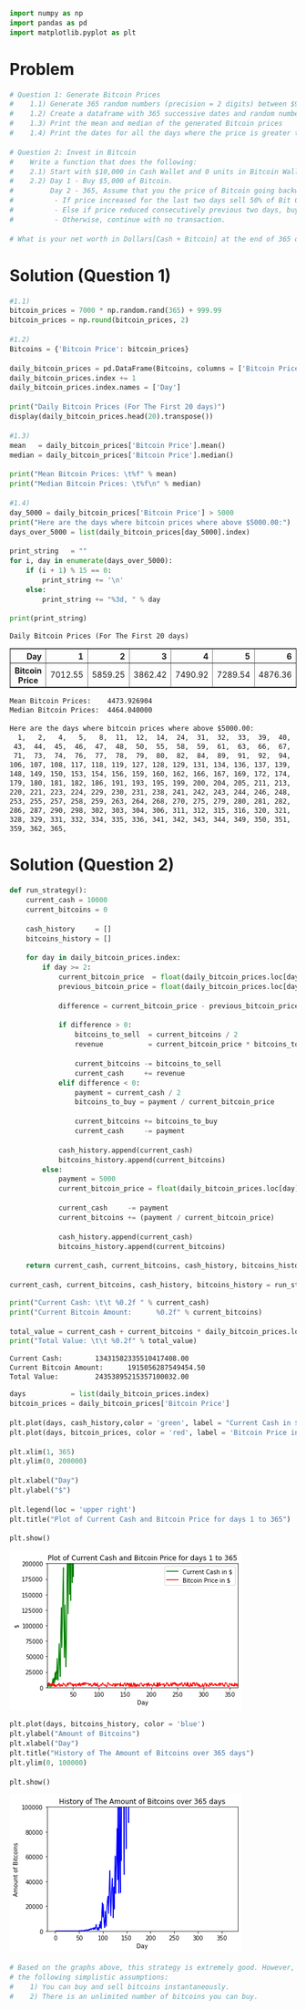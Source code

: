 ```python
import numpy as np
import pandas as pd
import matplotlib.pyplot as plt
```

# Problem


```python
# Question 1: Generate Bitcoin Prices 
#    1.1) Generate 365 random numbers (precision = 2 digits) between $999.99 and $7,999.99 (Bitcoin Prices) 
#    1.2) Create a dataframe with 365 successive dates and random numbers (Date, Random Numbers from 1.1) 
#    1.3) Print the mean and median of the generated Bitcoin prices 
#    1.4) Print the dates for all the days where the price is greater than $5,000 
    
# Question 2: Invest in Bitcoin 
#    Write a function that does the following: 
#    2.1) Start with $10,000 in Cash Wallet and 0 units in Bitcoin Wallet. 
#    2.2) Day 1 - Buy $5,000 of Bitcoin. 
#         Day 2 - 365, Assume that you the price of Bitcoin going backward.
#          - If price increased for the last two days sell 50% of Bit Coin Wallet 
#          - Else if price reduced consecutively previous two days, buy Bitcoin using 50% of cash wallet.
#          - Otherwise, continue with no transaction. 
    
# What is your net worth in Dollars[Cash + Bitcoin] at the end of 365 days?
```

# Solution (Question 1)


```python
#1.1)
bitcoin_prices = 7000 * np.random.rand(365) + 999.99
bitcoin_prices = np.round(bitcoin_prices, 2)

#1.2)
Bitcoins = {'Bitcoin Price': bitcoin_prices}

daily_bitcoin_prices = pd.DataFrame(Bitcoins, columns = ['Bitcoin Price'])
daily_bitcoin_prices.index += 1
daily_bitcoin_prices.index.names = ['Day']

print("Daily Bitcoin Prices (For The First 20 days)")
display(daily_bitcoin_prices.head(20).transpose())

#1.3)
mean   = daily_bitcoin_prices['Bitcoin Price'].mean()
median = daily_bitcoin_prices['Bitcoin Price'].median()

print("Mean Bitcoin Prices: \t%f" % mean)
print("Median Bitcoin Prices: \t%f\n" % median)

#1.4)
day_5000 = daily_bitcoin_prices['Bitcoin Price'] > 5000
print("Here are the days where bitcoin prices where above $5000.00:")
days_over_5000 = list(daily_bitcoin_prices[day_5000].index)

print_string   = ""
for i, day in enumerate(days_over_5000):
    if (i + 1) % 15 == 0:
        print_string += '\n'
    else:
        print_string += "%3d, " % day

print(print_string)
```

    Daily Bitcoin Prices (For The First 20 days)



<div>
<style scoped>
    .dataframe tbody tr th:only-of-type {
        vertical-align: middle;
    }

    .dataframe tbody tr th {
        vertical-align: top;
    }

    .dataframe thead th {
        text-align: right;
    }
</style>
<table border="1" class="dataframe">
  <thead>
    <tr style="text-align: right;">
      <th>Day</th>
      <th>1</th>
      <th>2</th>
      <th>3</th>
      <th>4</th>
      <th>5</th>
      <th>6</th>
      <th>7</th>
      <th>8</th>
      <th>9</th>
      <th>10</th>
      <th>11</th>
      <th>12</th>
      <th>13</th>
      <th>14</th>
      <th>15</th>
      <th>16</th>
      <th>17</th>
      <th>18</th>
      <th>19</th>
      <th>20</th>
    </tr>
  </thead>
  <tbody>
    <tr>
      <th>Bitcoin Price</th>
      <td>7012.55</td>
      <td>5859.25</td>
      <td>3862.42</td>
      <td>7490.92</td>
      <td>7289.54</td>
      <td>4876.36</td>
      <td>4099.06</td>
      <td>5839.87</td>
      <td>4828.83</td>
      <td>1910.67</td>
      <td>7109.09</td>
      <td>7940.65</td>
      <td>2981.83</td>
      <td>5783.54</td>
      <td>1483.32</td>
      <td>4888.14</td>
      <td>1461.06</td>
      <td>2412.09</td>
      <td>1580.34</td>
      <td>4851.63</td>
    </tr>
  </tbody>
</table>
</div>


    Mean Bitcoin Prices: 	4473.926904
    Median Bitcoin Prices: 	4464.040000
    
    Here are the days where bitcoin prices where above $5000.00:
      1,   2,   4,   5,   8,  11,  12,  14,  24,  31,  32,  33,  39,  40, 
     43,  44,  45,  46,  47,  48,  50,  55,  58,  59,  61,  63,  66,  67, 
     71,  73,  74,  76,  77,  78,  79,  80,  82,  84,  89,  91,  92,  94, 
    106, 107, 108, 117, 118, 119, 127, 128, 129, 131, 134, 136, 137, 139, 
    148, 149, 150, 153, 154, 156, 159, 160, 162, 166, 167, 169, 172, 174, 
    179, 180, 181, 182, 186, 191, 193, 195, 199, 200, 204, 205, 211, 213, 
    220, 221, 223, 224, 229, 230, 231, 238, 241, 242, 243, 244, 246, 248, 
    253, 255, 257, 258, 259, 263, 264, 268, 270, 275, 279, 280, 281, 282, 
    286, 287, 290, 298, 302, 303, 304, 306, 311, 312, 315, 316, 320, 321, 
    328, 329, 331, 332, 334, 335, 336, 341, 342, 343, 344, 349, 350, 351, 
    359, 362, 365, 


# Solution (Question 2)


```python
def run_strategy():
    current_cash = 10000
    current_bitcoins = 0

    cash_history     = []
    bitcoins_history = []

    for day in daily_bitcoin_prices.index:
        if day >= 2:
            current_bitcoin_price  = float(daily_bitcoin_prices.loc[day])
            previous_bitcoin_price = float(daily_bitcoin_prices.loc[day - 1])
        
            difference = current_bitcoin_price - previous_bitcoin_price
        
            if difference > 0:
                bitcoins_to_sell  = current_bitcoins / 2
                revenue           = current_bitcoin_price * bitcoins_to_sell
            
                current_bitcoins -= bitcoins_to_sell
                current_cash     += revenue 
            elif difference < 0:
                payment = current_cash / 2
                bitcoins_to_buy = payment / current_bitcoin_price
            
                current_bitcoins += bitcoins_to_buy
                current_cash     -= payment
        
            cash_history.append(current_cash)
            bitcoins_history.append(current_bitcoins)
        else:
            payment = 5000
            current_bitcoin_price = float(daily_bitcoin_prices.loc[day])
        
            current_cash     -= payment
            current_bitcoins += (payment / current_bitcoin_price)
        
            cash_history.append(current_cash)
            bitcoins_history.append(current_bitcoins)
        
    return current_cash, current_bitcoins, cash_history, bitcoins_history

current_cash, current_bitcoins, cash_history, bitcoins_history = run_strategy()
```


```python
print("Current Cash: \t\t %0.2f " % current_cash)
print("Current Bitcoin Amount:      %0.2f" % current_bitcoins)

total_value = current_cash + current_bitcoins * daily_bitcoin_prices.loc[day]
print("Total Value: \t\t %0.2f" % total_value)
```

    Current Cash: 		 13431582335510417408.00 
    Current Bitcoin Amount:      1915056287549454.50
    Total Value: 		 24353895215357100032.00



```python
days           = list(daily_bitcoin_prices.index)
bitcoin_prices = daily_bitcoin_prices['Bitcoin Price']

plt.plot(days, cash_history,color = 'green', label = "Current Cash in $")
plt.plot(days, bitcoin_prices, color = 'red', label = 'Bitcoin Price in $')

plt.xlim(1, 365)
plt.ylim(0, 200000)

plt.xlabel("Day")
plt.ylabel("$")

plt.legend(loc = 'upper right')
plt.title("Plot of Current Cash and Bitcoin Price for days 1 to 365")

plt.show()

```


![png](output_8_0.png)



```python
plt.plot(days, bitcoins_history, color = 'blue')
plt.ylabel("Amount of Bitcoins")
plt.xlabel("Day")
plt.title("History of The Amount of Bitcoins over 365 days")
plt.ylim(0, 100000)

plt.show()
```


![png](output_9_0.png)



```python
# Based on the graphs above, this strategy is extremely good. However, this strategy is too simplistic because of the strategy implicitely uses
# the following simplistic assumptions:
#    1) You can buy and sell bitcoins instantaneously.
#    2) There is an unlimited number of bitcoins you can buy.
```
